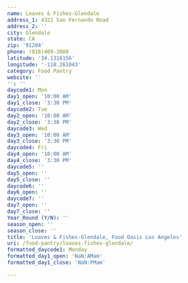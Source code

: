 ```yaml
---
name: Loaves & Fishes-Glendale
address_1: 4322 San Fernando Road
address_2: ''
city: Glendale
state: CA
zip: '91204'
phone: (818)409-3080
latitude: '34.1316156'
longitude: '-118.261043'
category: Food Pantry
website: ''
'': ''
daycode1: Mon
day1_open: '10:00 AM'
day1_close: '3:30 PM'
daycode2: Tue
day2_open: '10:00 AM'
day2_close: '3:30 PM'
daycode3: Wed
day3_open: '10:00 AM'
day3_close: '3:30 PM'
daycode4: Fri
day4_open: '10:00 AM'
day4_close: '3:30 PM'
daycode5: ''
day5_open: ''
day5_close: ''
daycode6: ''
day6_open: ''
daycode7: ''
day7_open: ''
day7_close: ''
Year_Round (Y/N): ''
season_open: ''
season_close: ''
title: 'Loaves & Fishes-Glendale, Food Oasis Los Angeles'
uri: /food-pantry/loaves-fishes-glendale/
formatted_daycode1: Monday
formatted_day1_open: 'NaN:AMam'
formatted_day1_close: 'NaN:PMam'

---
```

